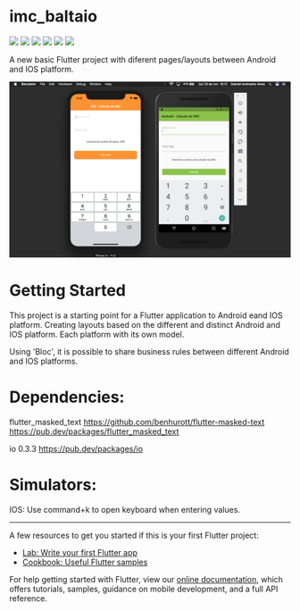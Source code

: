 
# imc_baltaio

![](https://img.shields.io/github/issues/GabrielAndreatto/IMC-Flutter)
![](https://img.shields.io/github/forks/GabrielAndreatto/IMC-Flutter)
![](https://img.shields.io/github/stars/GabrielAndreatto/IMC-Flutter)
![](https://img.shields.io/github/license/:user/:repo)
![](https://img.shields.io/twitter/url?url=https%3A%2F%2Fgithub.com%2FGabrielAndreatto%2FIMC-Flutter%2Fedit%2Fmaster%2FREADME.md)
![](https://img.shields.io//appveyor/ci/GabrielAndreatto/IMC-Flutter)
![]()

A new basic Flutter project with diferent pages/layouts between Android and IOS platform.

<img src="readme/flutter-devices_keyboard.png">

# Getting Started

This project is a starting point for a Flutter application to Android eand IOS platform.
Creating layouts based on the different and distinct Android and IOS platform.
Each platform with its own model.

Using 'Bloc', it is possible to share business rules between different Android and IOS platforms.

# Dependencies:

flutter_masked_text
https://github.com/benhurott/flutter-masked-text
https://pub.dev/packages/flutter_masked_text

io 0.3.3
https://pub.dev/packages/io

# Simulators:

IOS: Use command+k to open keyboard when entering values.

-------------------------------------------------------------------------------------

A few resources to get you started if this is your first Flutter project:

- [Lab: Write your first Flutter app](https://flutter.dev/docs/get-started/codelab)
- [Cookbook: Useful Flutter samples](https://flutter.dev/docs/cookbook)

For help getting started with Flutter, view our
[online documentation](https://flutter.dev/docs), which offers tutorials,
samples, guidance on mobile development, and a full API reference.
